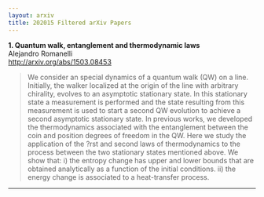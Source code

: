 ```yaml
---
layout: arxiv
title: 202015 Filtered arXiv Papers
---
```


**1.    Quantum walk, entanglement and thermodynamic laws**  
Alejandro Romanelli  
http://arxiv.org/abs/1503.08453  
<blockquote>
<p>
We consider an special dynamics of a quantum walk (QW) on a line. Initially, the walker localized at the origin of the line with arbitrary chirality, evolves to an asymptotic stationary state. In this stationary state a measurement is performed and the state resulting from this measurement is used to start a second QW evolution to achieve a second asymptotic stationary state. In previous works, we developed the thermodynamics associated with the entanglement between the coin and position degrees of freedom in the QW. Here we study the application of the ?rst and second laws of thermodynamics to the process between the two stationary states mentioned above. We show that: i) the entropy change has upper and lower bounds that are obtained analytically as a function of the initial conditions. ii) the energy change is associated to a heat-transfer process.
</p>
</blockquote>

------

